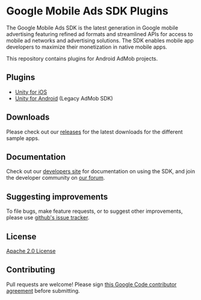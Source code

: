 Google Mobile Ads SDK Plugins
=================================
The Google Mobile Ads SDK is the latest generation in Google mobile advertising featuring refined ad formats and streamlined APIs for access to mobile ad networks and advertising solutions. The SDK enables mobile app developers to maximize their monetization in native mobile apps.

This repository contains plugins for Android AdMob projects.

Plugins
-------
* [Unity for iOS](https://github.com/googleads/googleads-mobile-plugins/tree/master/unity/iOS)
* [Unity for Android](https://github.com/googleads/googleads-mobile-plugins/tree/master/unity/android-legacy) (Legacy AdMob SDK)

Downloads
----------
Please check out our [releases](https://github.com/googleads/googleads-mobile-plugins/releases) for the latest downloads for the different sample apps.

Documentation
--------------
Check out our [developers site](https://developers.google.com/mobile-ads-sdk/) for documentation on using the SDK, and join the developer community on [our forum](https://groups.google.com/forum/#!forum/google-admob-ads-sdk).

Suggesting improvements
------------------------
To file bugs, make feature requests, or to suggest other improvements, please use [github's issue tracker](https://github.com/googleads/googleads-mobile-plugins/issues).

License
-------
[Apache 2.0 License](http://www.apache.org/licenses/LICENSE-2.0.html)

Contributing
-------------
Pull requests are welcome! Please sign [this Google Code contributor agreement](https://developers.google.com/open-source/cla/individual?csw=1) before submitting.
